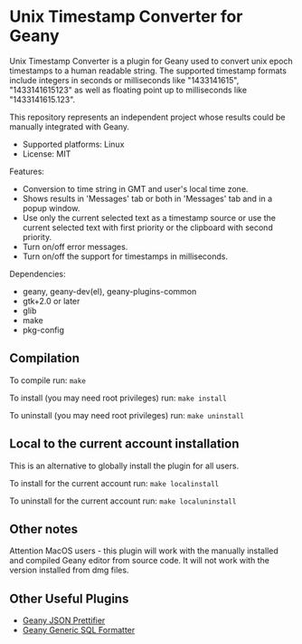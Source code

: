 Unix Timestamp Converter for Geany
==================================


Unix Timestamp Converter is a plugin for Geany used to convert unix
epoch timestamps to a human readable string. The supported timestamp
formats include integers in seconds or milliseconds like "1433141615",
"1433141615123" as well as floating point up to milliseconds like
"1433141615.123".

This repository represents an independent project whose results could
be manually integrated with Geany.

* Supported platforms: Linux
* License: MIT

Features:

* Conversion to time string in GMT and user's local time zone.
* Shows results in 'Messages' tab or both in 'Messages' tab and in
a popup window.
* Use only the current selected text as a timestamp source or use the
current selected text with first priority or the clipboard with second
priority.
* Turn on/off error messages.
* Turn on/off the support for timestamps in milliseconds.

Dependencies:

* geany, geany-dev(el), geany-plugins-common
* gtk+2.0 or later
* glib
* make
* pkg-config

Compilation
-----------

To compile run: `make`

To install (you may need root privileges) run: `make install`

To uninstall (you may need root privileges) run: `make uninstall`

Local to the current account installation
-----------------------------------------

This is an alternative to globally install the plugin for all users.

To install for the current account run: `make localinstall`

To uninstall for the current account run: `make localuninstall`

Other notes
-----------

Attention MacOS users - this plugin will work with the manually
installed and compiled Geany editor from source code. It will not work
with the version installed from dmg files.

Other Useful Plugins
--------------------
* [Geany JSON Prettifier](https://github.com/zhgzhg/Geany-JSON-Prettifier)
* [Geany Generic SQL Formatter](https://github.com/zhgzhg/Geany-Generic-SQL-Formatter)
